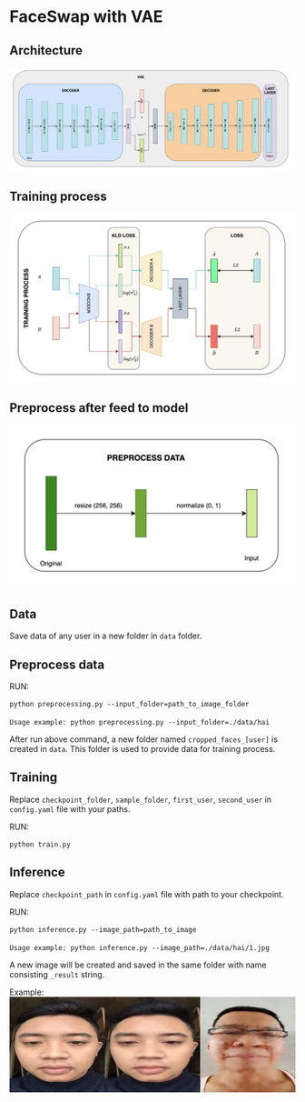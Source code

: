 # FaceSwap with VAE

## Architecture
![](./documents/image/architecture.png)

## Training process
![](./documents/image/training_process.png)

## Preprocess after feed to model
![](./documents/image/preprocess.png)

## Data
Save data of any user in a new folder in `data` folder.

## Preprocess data
RUN:
```
python preprocessing.py --input_folder=path_to_image_folder

Usage example: python preprocessing.py --input_folder=./data/hai
```
After run above command, a new folder named `cropped_faces_[user]` is created in `data`. This folder is used to provide data for training process.

## Training
Replace `checkpoint_folder`, `sample_folder`, `first_user`, `second_user` in  `config.yaml` file with your paths.

RUN:
```
python train.py
```

## Inference
Replace `checkpoint_path` in `config.yaml` file with path to your checkpoint.

RUN:
```
python inference.py --image_path=path_to_image

Usage example: python inference.py --image_path=./data/hai/1.jpg
```

A new image will be created and saved in the same folder with name consisting `_result` string.

Example:
![](./data/hai/1_result.jpg)
